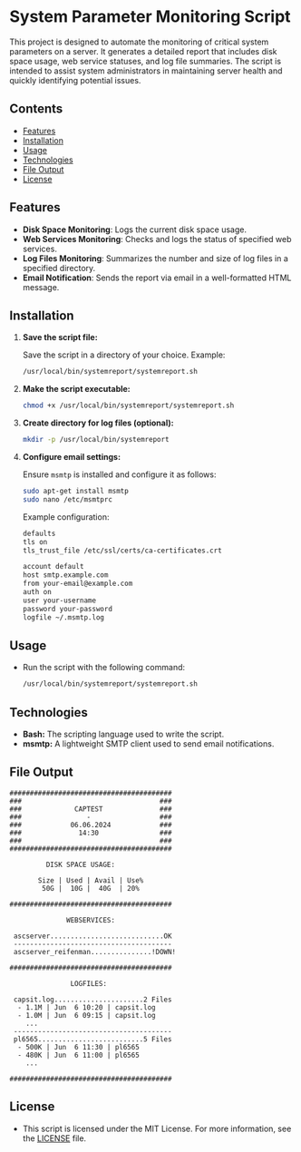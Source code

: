 # System Parameter Monitoring Script

This project is designed to automate the monitoring of critical system parameters on a server. It generates a detailed report that includes disk space usage, web service statuses, and log file summaries. The script is intended to assist system administrators in maintaining server health and quickly identifying potential issues.

## Contents

- [Features](#features)
- [Installation](#installation)
- [Usage](#usage)
- [Technologies](#technologies)
- [File Output](#file-output)
- [License](#license)

## Features

- **Disk Space Monitoring**: Logs the current disk space usage.
- **Web Services Monitoring**: Checks and logs the status of specified web services.
- **Log Files Monitoring**: Summarizes the number and size of log files in a specified directory.
- **Email Notification**: Sends the report via email in a well-formatted HTML message.

## Installation

1. **Save the script file:**

   Save the script in a directory of your choice. Example:
   ```bash
   /usr/local/bin/systemreport/systemreport.sh
   ```

2. **Make the script executable:**
   ```bash
   chmod +x /usr/local/bin/systemreport/systemreport.sh
   ```

3. **Create directory for log files (optional):**
   ```bash
   mkdir -p /usr/local/bin/systemreport
   ```


4. **Configure email settings:**

   Ensure `msmtp` is installed and configure it as follows:
   ```bash
   sudo apt-get install msmtp
   sudo nano /etc/msmtprc
   ```
   Example configuration:
   ```bash
   defaults
   tls on
   tls_trust_file /etc/ssl/certs/ca-certificates.crt

   account default
   host smtp.example.com
   from your-email@example.com
   auth on
   user your-username
   password your-password
   logfile ~/.msmtp.log
   ```

## Usage

- Run the script with the following command:

   ```bash
   /usr/local/bin/systemreport/systemreport.sh
   ```

## Technologies
- **Bash:** The scripting language used to write the script.
- **msmtp:** A lightweight SMTP client used to send email notifications.

## File Output

```
########################################
###                                  ###
###             CAPTEST              ###
###                -                 ###
###            06.06.2024            ###
###              14:30               ###
###                                  ###
########################################

         DISK SPACE USAGE:

       Size | Used | Avail | Use%
        50G |  10G |  40G  | 20%

########################################

              WEBSERVICES:

 ascserver............................OK
 ---------------------------------------
 ascserver_reifenman...............!DOWN!

########################################

               LOGFILES:

 capsit.log......................2 Files
  - 1.1M | Jun  6 10:20 | capsit.log
  - 1.0M | Jun  6 09:15 | capsit.log
    ...
 ---------------------------------------
 pl6565..........................5 Files
  - 500K | Jun  6 11:30 | pl6565
  - 480K | Jun  6 11:00 | pl6565
    ...

########################################
```

## License

- This script is licensed under the MIT License. For more information, see the [LICENSE](./LICENSE) file.
